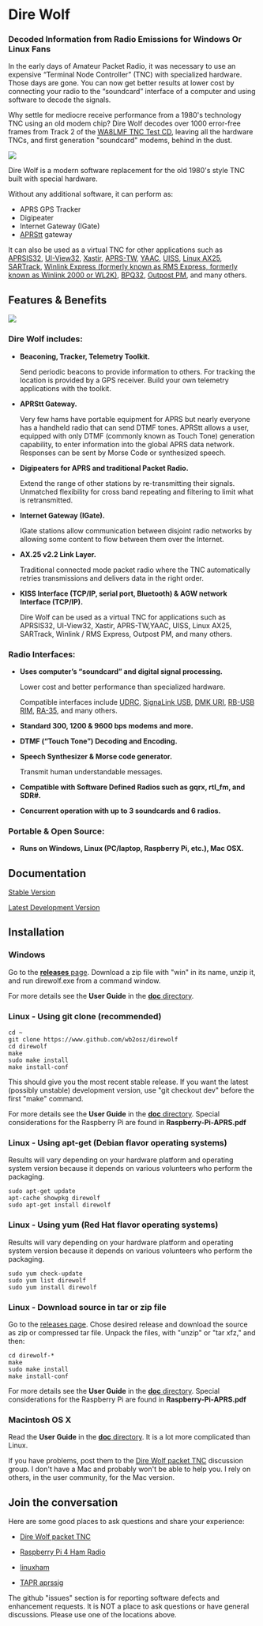﻿
# Dire Wolf #

### Decoded Information from Radio Emissions for Windows Or Linux Fans ###

In the early days of Amateur Packet Radio, it was necessary to use an expensive “Terminal Node Controller” (TNC) with specialized hardware.  Those days are gone.  You can now get better results at lower cost by connecting your radio to the “soundcard” interface of a computer and using software to decode the signals.

Why settle for mediocre receive performance from a 1980's technology  TNC using an old modem chip?   Dire Wolf decodes over 1000 error-free frames from Track 2 of the [WA8LMF TNC Test CD](https://github.com/wb2osz/direwolf/tree/dev/doc/WA8LMF-TNC-Test-CD-Results.pdf), leaving all the hardware TNCs, and first generation "soundcard" modems, behind in the dust.

![](tnc-test-cd-results.png)

 
Dire Wolf is a modern software replacement for the old 1980's style TNC built with special hardware.

Without any additional software, it can perform as:

 - APRS GPS Tracker
 - Digipeater
 - Internet Gateway (IGate)
- [APRStt](http://www.aprs.org/aprstt.html) gateway


It can also be used as a virtual TNC for other applications such as [APRSIS32](http://aprsisce.wikidot.com/), [UI-View32](http://www.ui-view.net/), [Xastir](http://xastir.org/index.php/Main_Page), [APRS-TW](http://aprstw.blandranch.net/), [YAAC](http://www.ka2ddo.org/ka2ddo/YAAC.html), [UISS](http://users.belgacom.net/hamradio/uiss.htm), [Linux AX25](http://www.linux-ax25.org/wiki/Main_Page), [SARTrack](http://www.sartrack.co.nz/index.html), [Winlink Express (formerly known as RMS Express, formerly known as Winlink 2000 or WL2K)](http://www.winlink.org/RMSExpress), [BPQ32](http://www.cantab.net/users/john.wiseman/Documents/BPQ32.html), [Outpost PM](http://www.outpostpm.org/), and many others.
 
 
## Features & Benefits ##

![](direwolf-block-diagram.png)

### Dire Wolf includes: ###



- **Beaconing, Tracker, Telemetry Toolkit.**

     Send periodic beacons to provide information to others.  For tracking the location is provided by a GPS receiver.
     Build your own telemetry applications with the toolkit.


- **APRStt Gateway.**

     Very few hams have portable equipment for APRS but nearly everyone has a handheld radio that can send DTMF tones.  APRStt allows a user, equipped with only DTMF (commonly known as Touch Tone) generation capability, to enter information into the global APRS data network.  Responses can be sent by Morse Code or synthesized speech.

- **Digipeaters for APRS and traditional Packet Radio.**

    Extend the range of other stations by re-transmitting their signals. Unmatched flexibility for cross band repeating and filtering to limit what is retransmitted.

- **Internet Gateway (IGate).**

    IGate stations allow communication between disjoint radio networks by allowing some content to flow between them over the Internet.


- **AX.25 v2.2 Link Layer.**

    Traditional connected mode packet radio where the TNC automatically retries transmissions and delivers data in the right order.

- **KISS Interface (TCP/IP, serial port, Bluetooth) & AGW network Interface (TCP/IP).**

    Dire Wolf can be used as a virtual TNC for applications such as   APRSIS32,           UI-View32, Xastir, APRS-TW,YAAC, UISS, Linux  AX25, SARTrack, Winlink / RMS Express, Outpost PM, and many others.  

### Radio Interfaces:   ###

- **Uses computer’s “soundcard” and digital signal processing.**

    Lower cost and better performance than specialized hardware. 

    Compatible interfaces include [UDRC](https://nw-digital-radio.groups.io/g/udrc/wiki/UDRC%E2%84%A2-and-Direwolf-Packet-Modem), [SignaLink USB](http://www.tigertronics.com/slusbmain.htm), [DMK URI](http://www.dmkeng.com/URI_Order_Page.htm), [RB-USB RIM](http://www.repeater-builder.com/products/usb-rim-lite.html), [RA-35](http://www.masterscommunications.com/products/radio-adapter/ra35.html), and many others.



- **Standard 300, 1200 & 9600 bps modems and more.**

- **DTMF (“Touch Tone”) Decoding and Encoding.**
 
- **Speech Synthesizer & Morse code generator.**

    Transmit human understandable messages.

- **Compatible with Software Defined Radios such as gqrx, rtl_fm, and SDR#.**

- **Concurrent operation with up to 3 soundcards and 6 radios.**

### Portable & Open Source:   ###

- **Runs on Windows, Linux (PC/laptop, Raspberry Pi, etc.), Mac OSX.**



## Documentation ##

[Stable Version](https://github.com/wb2osz/direwolf/tree/master/doc)

[Latest Development Version](https://github.com/wb2osz/direwolf/tree/dev/doc)


## Installation ##

### Windows ###

Go to the [**releases** page](https://github.com/wb2osz/direwolf/releases).   Download a zip file with "win" in its name, unzip it, and run direwolf.exe from a command window.

For more details see the **User Guide** in the [**doc** directory](https://github.com/wb2osz/direwolf/tree/master/doc).  




### Linux - Using git clone (recommended) ###

	cd ~
	git clone https://www.github.com/wb2osz/direwolf
	cd direwolf
	make
	sudo make install
	make install-conf

This should give you the most recent stable release.  If you want the latest (possibly unstable) development version, use "git checkout dev" before the first "make" command.

For more details see the **User Guide** in the [**doc** directory](https://github.com/wb2osz/direwolf/tree/master/doc).  Special considerations for the Raspberry Pi are found in **Raspberry-Pi-APRS.pdf**


### Linux - Using apt-get (Debian flavor operating systems) ###

Results will vary depending on your hardware platform and operating system version because it depends on various volunteers who perform the packaging.  

	sudo apt-get update
    apt-cache showpkg direwolf
	sudo apt-get install direwolf


### Linux - Using yum (Red Hat flavor operating systems) ###

Results will vary depending on your hardware platform and operating system version because it depends on various volunteers who perform the packaging.  

	sudo yum check-update
    sudo yum list direwolf
	sudo yum install direwolf

### Linux - Download source in tar or zip file ###

Go to the [releases page](https://github.com/wb2osz/direwolf/releases).  Chose desired release and download the source as zip or compressed tar file.  Unpack the files, with "unzip" or "tar xfz," and then:

	cd direwolf-*
	make
	sudo make install
	make install-conf

For more details see the **User Guide** in the [**doc** directory](https://github.com/wb2osz/direwolf/tree/master/doc).  Special considerations for the Raspberry Pi are found in **Raspberry-Pi-APRS.pdf**


### Macintosh OS X ###

Read the **User Guide** in the [**doc** directory](https://github.com/wb2osz/direwolf/tree/master/doc).   It is a lot more complicated than Linux.  

If you have problems,  post them to the [Dire Wolf packet TNC](https://groups.yahoo.com/neo/groups/direwolf_packet/info) discussion group.   I don't have a Mac and probably won't be able to help you.  I rely on others, in the user community, for the Mac version.



## Join the conversation  ##
 
Here are some good places to ask questions and share your experience:

- [Dire Wolf packet TNC](https://groups.yahoo.com/neo/groups/direwolf_packet/info) 

- [Raspberry Pi 4 Ham Radio](https://groups.io/g/RaspberryPi-4-HamRadio)

- [linuxham](https://groups.io/g/linuxham)

- [TAPR aprssig](http://www.tapr.org/pipermail/aprssig/)
 

The github "issues" section is for reporting software defects and enhancement requests.  It is NOT a place to ask questions or have general discussions.  Please use one of the locations above.
